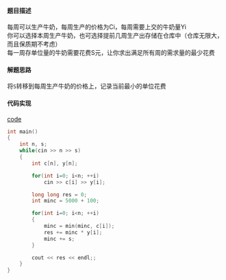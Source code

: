 #### 题目描述
每周可以生产牛奶，每周生产的价格为Ci，每周需要上交的牛奶量Yi  
你可以选择本周生产牛奶，也可选择提前几周生产出存储在仓库中（仓库无限大，而且保质期不考虑）  
每一周存单位量的牛奶需要花费S元，让你求出满足所有周的需求量的最少花费

#### 解题思路
将`S`转移到每周生产牛奶的价格上，记录当前最小的单位花费

#### 代码实现

[code](/GreedyAlgorithm/poj2393.cpp)

```cpp
int main()
{
	int n, s;
	while(cin >> n >> s)
	{
		int c[n], y[n];

		for(int i=0; i<n; ++i)
			cin >> c[i] >> y[i];

		long long res = 0;
		int minc = 5000 + 100;

		for(int i=0; i<n; ++i)
		{
			minc = min(minc, c[i]);
			res += minc * y[i];
			minc += s;
		}

		cout << res << endl;;
	}
}
```